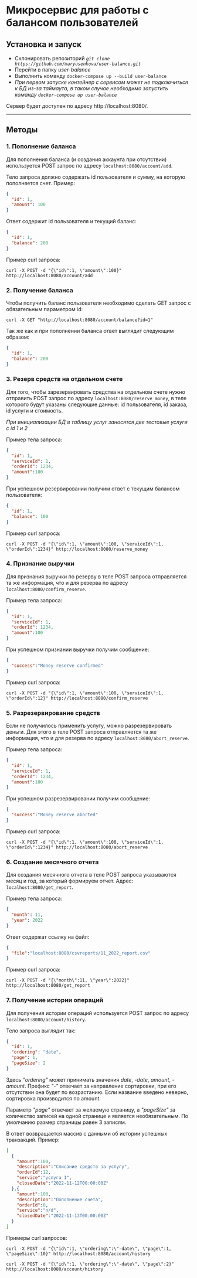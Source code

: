 # Микросервис для работы с балансом пользователей

## Установка и запуск
- Склонировать репозиторий _```git clone https://github.com/maryusenkova/user-balance.git```_
- Перейти в папку _user-balance_
- Выполнить команду ```docker-compose up --build user-balance```
- _При первом запуске контейнер с сервисом может не подключиться к БД из-за таймаута, в таком случае необходимо запустить команду ```docker-compose up user-balance```_

Сервер будет доступен по адресу http://localhost:8080/.
***

## Методы
### 1. Пополнение баланса
Для пополнения баланса (и создания аккаунта при отсутствии) используется POST запрос по адресу ```localhost:8080/account/add```.

Тело запроса должно содержать id пользователя и сумму, на которую пополняется счет. Пример:
```json
{
  "id": 1,
  "amount": 100
}
```
Ответ содержит id пользователя и текущий баланс:
```json
{
  "id": 1,
  "balance": 200
}
```
Пример curl запроса:
```
curl -X POST -d "{\"id\":1, \"amount\":100}" http://localhost:8080/account/add
```
### 2. Получение баланса
Чтобы получить баланс пользователя необходимо сделать GET запрос с обязательным параметром id:
```
curl -X GET "http://localhost:8080/account/balance?id=1"
```
Так же как и при пополнении баланса ответ выглядит следующим образом:
```json
{
  "id": 1,
  "balance": 200
}
```
### 3. Резерв средств на отдельном счете
Для того, чтобы зарезервировать средства на отдельном счете нужно отправить POST запрос по адресу ```localhost:8080/reserve_money```, в теле которого будут указаны следующие данные: id пользователя, id заказа, id услуги и стоимость. 

_При инициализации БД в таблицу услуг заносятся две тестовые услуги с id 1 и 2_

Пример тела запроса:
```json
{
  "id": 1,
  "serviceId": 1,
  "orderId": 1234,
  "amount":100
}
```
При успешном резервировании получим ответ с текущим балансом пользователя:
```json
{
  "id": 1,
  "balance": 100
}
```
Пример curl запроса:
```
curl -X POST -d "{\"id\":1, \"amount\":100, \"serviceId\":1, \"orderId\":1234}" http://localhost:8080/reserve_money
```
### 4. Признание выручки
Для признания выручки по резерву в теле POST запроса отправляется та же информация, что и для резерва по адресу ```localhost:8080/confirm_reserve```.  

Пример тела запроса:
```json
{
  "id": 1,
  "serviceId": 1,
  "orderId": 1234,
  "amount":100
}
```
При успешном признании выручки получим сообщение:
```json
{
  "success":"Money reserve confirmed"
}
```
Пример curl запроса:
```
curl -X POST -d "{\"id\":1, \"amount\":100, \"serviceId\":1, \"orderId\":12}" http://localhost:8080/confirm_reserve
```
### 5. Разрезервирование средств
Если не получилось применить услугу, можно разрезервировать деньги. Для этого в теле POST запроса отправляется та же информация, что и для резерва по адресу ```localhost:8080/abort_reserve```.  

Пример тела запроса:
```json
{
  "id": 1,
  "serviceId": 1,
  "orderId": 1234,
  "amount":100
}
```
При успешном разрезервировании получим сообщение:
```json
{
  "success":"Money reserve aborted"
}
```
Пример curl запроса:
```
curl -X POST -d "{\"id\":1, \"amount\":100, \"serviceId\":1, \"orderId\":1234}" http://localhost:8080/abort_reserve
```
### 6. Создание месячного отчета
Для создания месячного отчета в теле POST запроса указываются месяц и год, за который формируем отчет. Адрес: ```localhost:8080/get_report```.

Пример тела запроса:
```json
{
  "month": 11,
  "year": 2022
}
```
Ответ содержат ссылку на файл:
```json
{
  "file":"localhost:8080/csvreports/11_2022_report.csv"
}
```
Пример curl запроса:
```
curl -X POST -d "{\"month\":11, \"year\":2022}" http://localhost:8080/get_report
```
### 7. Получение истории операций
Для получения истории операций используется POST запрос по адресу ```localhost:8080/account/history```.

Тело запроса выглядит так:
```json
{
  "id": 1,
  "ordering": "date",
  "page": 1,
  "pageSize": 2
}
```
Здесь _"ordering"_ может принимать значения _date_, _-date_, _amount_, _-amount_. Префикс _"-"_ отвечает за направление сортировки, при его отсутствии она будет по возрастанию. Если название введено неверно, сортировка производится по amount.

Параметр _"page"_ отвечает за желаемую страницу, а _"pageSize"_ за количество записей на одной странице и является необязательным. По умолчанию размер страницы равен 3 записям.

В ответ возвращается массив с данными об истории успешных транзакций. Пример:
```json
[
  {
    "amount":100,
    "description":"Списание средств за услугу",
    "orderId":12,
    "service":"услуга 1",
    "closedDate":"2022-11-12T00:00:00Z"
  },{
    "amount":100,
    "description":"Пополнение счета",
    "orderId":0,
    "service":"n/d",
    "closedDate":"2022-11-13T00:00:00Z"
  }
]
```
Примеры curl запросов:
```
curl -X POST -d "{\"id\":1, \"ordering\":\"-date\", \"page\":1, \"pageSize\":10}" http://localhost:8080/account/history
```
```
curl -X POST -d "{\"id\":1, \"ordering\":\"-date\", \"page\":2}" http://localhost:8080/account/history
```

